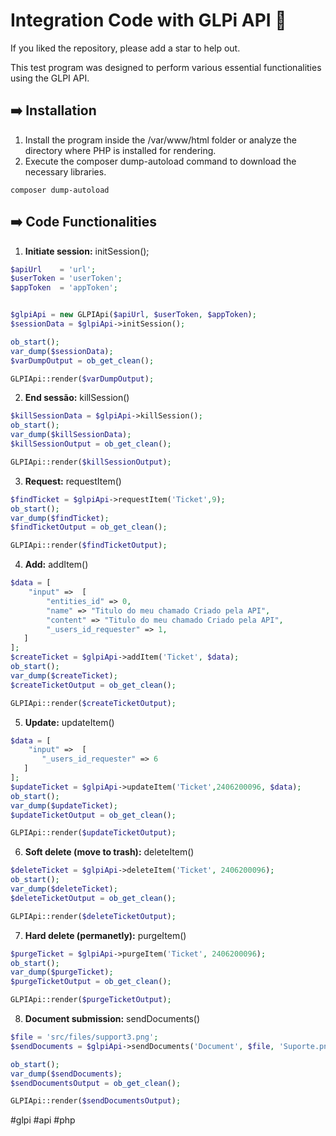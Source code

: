 # Integration Code with GLPi API 🚀

If you liked the repository, please add a star to help out.

This test program was designed to perform various essential functionalities using the GLPI API.

## ➡️ Installation

1. Install the program inside the /var/www/html folder or analyze the directory where PHP is installed for rendering.
2. Execute the composer dump-autoload command to download the necessary libraries.

```shell
composer dump-autoload
```


## ➡️ Code Functionalities

1. **Initiate session:** initSession();

```php
$apiUrl    = 'url';
$userToken = 'userToken';
$appToken  = 'appToken';


$glpiApi = new GLPIApi($apiUrl, $userToken, $appToken);
$sessionData = $glpiApi->initSession();

ob_start();
var_dump($sessionData);
$varDumpOutput = ob_get_clean();

GLPIApi::render($varDumpOutput);
```
2. **End sessão:** killSession()

```php
$killSessionData = $glpiApi->killSession();
ob_start();
var_dump($killSessionData);
$killSessionOutput = ob_get_clean();

GLPIApi::render($killSessionOutput);
```

3. **Request:** requestItem()

```php
$findTicket = $glpiApi->requestItem('Ticket',9);
ob_start();
var_dump($findTicket);
$findTicketOutput = ob_get_clean();

GLPIApi::render($findTicketOutput);
```

4. **Add:** addItem()

```php
$data = [
    "input" =>  [
        "entities_id" => 0,
        "name" => "Titulo do meu chamado Criado pela API",
        "content" => "Titulo do meu chamado Criado pela API",
        "_users_id_requester" => 1,
   ]
];
$createTicket = $glpiApi->addItem('Ticket', $data);
ob_start();
var_dump($createTicket);
$createTicketOutput = ob_get_clean();

GLPIApi::render($createTicketOutput);
```


5. **Update:** updateItem()
```php
$data = [
    "input" =>  [
       "_users_id_requester" => 6
   ]
];
$updateTicket = $glpiApi->updateItem('Ticket',2406200096, $data);
ob_start();
var_dump($updateTicket);
$updateTicketOutput = ob_get_clean();

GLPIApi::render($updateTicketOutput);
```

6. **Soft delete (move to trash):** deleteItem()
```php
$deleteTicket = $glpiApi->deleteItem('Ticket', 2406200096);
ob_start();
var_dump($deleteTicket);
$deleteTicketOutput = ob_get_clean();

GLPIApi::render($deleteTicketOutput);
```
7. **Hard delete (permanetly):** purgeItem()
```php
$purgeTicket = $glpiApi->purgeItem('Ticket', 2406200096);
ob_start();
var_dump($purgeTicket);
$purgeTicketOutput = ob_get_clean();

GLPIApi::render($purgeTicketOutput);
```
8. **Document submission:** sendDocuments()
```php
$file = 'src/files/support3.png';
$sendDocuments = $glpiApi->sendDocuments('Document', $file, 'Suporte.png');

ob_start();
var_dump($sendDocuments);
$sendDocumentsOutput = ob_get_clean();

GLPIApi::render($sendDocumentsOutput);
```




#glpi #api #php
